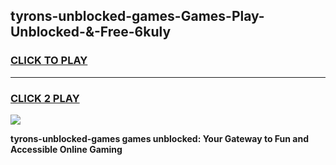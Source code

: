 
## tyrons-unblocked-games-Games-Play-Unblocked-&-Free-6kuly
<h3>
<a href="https://premium76.site?title=tyrons-unblocked-games&ref=24A">CLICK TO PLAY</a></h3>
<hr>

<h3>
<a href="https://premium76.site?title=tyrons-unblocked-games&ref=24A">CLICK 2 PLAY</a>
  
</h3>

<a href="https://premium76.site?title=tyrons-unblocked-games&ref=24A"><img src="https://clearcache.store/games.png"></a>


**tyrons-unblocked-games games unblocked: Your Gateway to Fun and Accessible Online Gaming**
